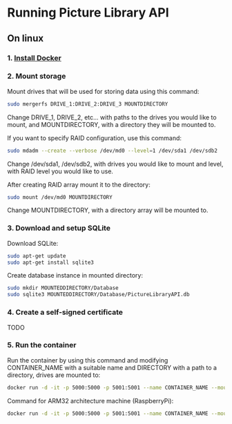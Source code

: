 # Running Picture Library API

## On linux 

### 1. [Install Docker](https://www.docker.com/get-started)

### 2. Mount storage

Mount drives that will be used for storing data using this command:

```sh
sudo mergerfs DRIVE_1:DRIVE_2:DRIVE_3 MOUNTDIRECTORY
```

Change DRIVE_1, DRIVE_2, etc... with paths to the drives you would like to mount, and MOUNTDIRECTORY, with a directory they will be mounted to. 

If you want to specify RAID configuration, use this command:

```sh
sudo mdadm --create --verbose /dev/md0 --level=1 /dev/sda1 /dev/sdb2
```

Change /dev/sda1, /dev/sdb2, with drives you would like to mount and level, with RAID level you would like to use.

After creating RAID array mount it to the directory:

```sh
sudo mount /dev/md0 MOUNTDIRECTORY
```

Change MOUNTDIRECTORY, with a directory array will be mounted to.

### 3. Download and setup SQLite

Download SQLite:

```sh
sudo apt-get update
sudo apt-get install sqlite3
```

Create database instance in mounted directory:

```sh
sudo mkdir MOUNTEDDIRECTORY/Database
sudo sqlite3 MOUNTEDDIRECTORY/Database/PictureLibraryAPI.db
```

### 4. Create a self-signed certificate

TODO

### 5. Run the container

Run the container by using this command and modifying CONTAINER_NAME with a suitable name and DIRECTORY with a path to a directory, drives are mounted to:

```sh
docker run -d -it -p 5000:5000 -p 5001:5001 --name CONTAINER_NAME --mount type=bind,source=DIRECTORY,target=PictureLibraryFileSystem/ docker.pkg.github.com/tomaszkumiega/picturelibrary-api/picturelibraryapi:master
```

Command for ARM32 architecture machine (RaspberryPi):

```sh
docker run -d -it -p 5000:5000 -p 5001:5001 --name CONTAINER_NAME --mount type=bind,source=DIRECTORY,target=PictureLibraryFileSystem/ docker.pkg.github.com/tomaszkumiega/picturelibrary-api/picturelibraryapi-arm32:latest
```
